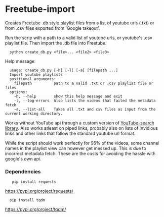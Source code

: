 # Freetube-import
Creates Freetube .db style playlist files from a list of youtube urls (.txt) or from .csv files exported from 'Google takeout'.

Run the scrip with a path to a valid list of youtube urls, or youtube's .csv playlist file. Then import the .db file into Freetube.

      python create_db.py <file>... <file2> <file3>

Help message:

      usage: create_db.py [-h] [-l] [-a] [filepath ...]
      Import youtube playlists
      positional arguments:
        filepath          path to a valid .txt or .csv playlist file or files
      options:
        -h, --help        show this help message and exit
        -l, --log-errors  Also lists the videos that failed the metadata fetch
        -a, --list-all    Takes all .txt and csv files as input from the current working directory.

Works without YouTube api through a custom version of [YouTube-search library](https://github.com/joetats/youtube_search/). Also works atleast on piped links, probably also on lists of Invidious links and other links that follow the standard youtube url format.

While the script should work perfectly for 95% of the videos, some channel names in the playlist view can however get messed up. This is due to incorrect metadata fetch. 
These are the costs for avoiding the hassle with google's own api.

###  Dependencies 

       pip install requests
https://pypi.org/project/requests/

      pip install tqdm
https://pypi.org/project/tqdm/
